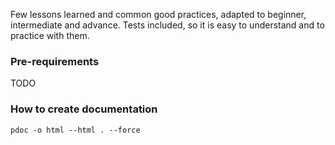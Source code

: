 Few lessons learned and common good practices, adapted to beginner, intermediate and advance.
Tests included, so it is easy to understand and to practice with them.

### Pre-requirements
TODO

### How to create documentation
`pdoc -o html --html . --force`


